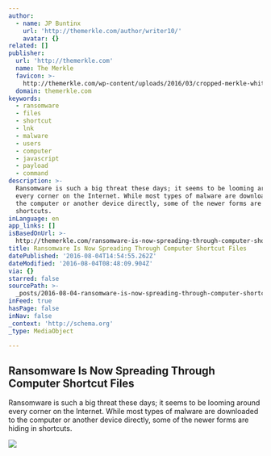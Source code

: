 ```yaml
---
author:
  - name: JP Buntinx
    url: 'http://themerkle.com/author/writer10/'
    avatar: {}
related: []
publisher:
  url: 'http://themerkle.com'
  name: The Merkle
  favicon: >-
    http://themerkle.com/wp-content/uploads/2016/03/cropped-merkle-white-1-192x192.png
  domain: themerkle.com
keywords:
  - ransomware
  - files
  - shortcut
  - lnk
  - malware
  - users
  - computer
  - javascript
  - payload
  - command
description: >-
  Ransomware is such a big threat these days; it seems to be looming around
  every corner on the Internet. While most types of malware are downloaded to
  the computer or another device directly, some of the newer forms are hiding in
  shortcuts.
inLanguage: en
app_links: []
isBasedOnUrl: >-
  http://themerkle.com/ransomware-is-now-spreading-through-computer-shortcut-files/
title: Ransomware Is Now Spreading Through Computer Shortcut Files
datePublished: '2016-08-04T14:54:55.262Z'
dateModified: '2016-08-04T08:48:09.904Z'
via: {}
starred: false
sourcePath: >-
  _posts/2016-08-04-ransomware-is-now-spreading-through-computer-shortcut-files.md
inFeed: true
hasPage: false
inNav: false
_context: 'http://schema.org'
_type: MediaObject

---
```

<article style=""><h1>Ransomware Is Now Spreading Through Computer Shortcut Files</h1><p>Ransomware is such a big threat these days; it seems to be looming around every corner on the Internet. While most types of malware are downloaded to the computer or another device directly, some of the newer forms are hiding in shortcuts.</p><img src="http://themerkle.com/wp-content/uploads/2016/08/shutterstock_433282057.jpg" /></article>